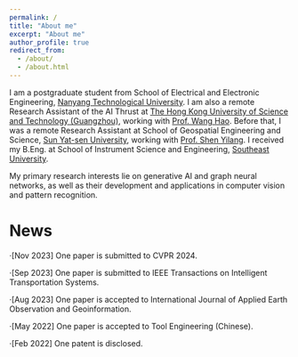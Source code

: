 ```yaml
---
permalink: /
title: "About me"
excerpt: "About me"
author_profile: true
redirect_from: 
  - /about/
  - /about.html
---
```


I am a postgraduate student from School of Electrical and Electronic Engineering, [Nanyang Technological University]( https://www.ntu.edu.sg/). I am also a remote Research Assistant of the AI Thrust at [The Hong Kong University of Science and Technology (Guangzhou)]( https://hkust-gz.edu.cn/),  working with [Prof. Wang Hao](https://wanghao.tech/). Before that, I was a remote Research Assistant at School of Geospatial Engineering and Science, [Sun Yat-sen University](https://www.sysu.edu.cn/sysuen/), working with [Prof. Shen Yilang](https://sges.sysu.edu.cn/teacher/1216). I received my B.Eng. at School of Instrument Science and Engineering, [Southeast University](https://www.seu.edu.cn/english/main.htm).

My primary research interests lie on generative AI and graph neural networks, as well as their development and applications in computer vision and pattern recognition.



News
======
·[Nov 2023] One paper is submitted to CVPR 2024.

·[Sep 2023] One paper is submitted to IEEE Transactions on Intelligent Transportation Systems.

·[Aug 2023] One paper is accepted to International Journal of Applied Earth Observation and Geoinformation.

·[May 2022] One paper is accepted to Tool Engineering (Chinese).

·[Feb 2022] One patent is disclosed.

